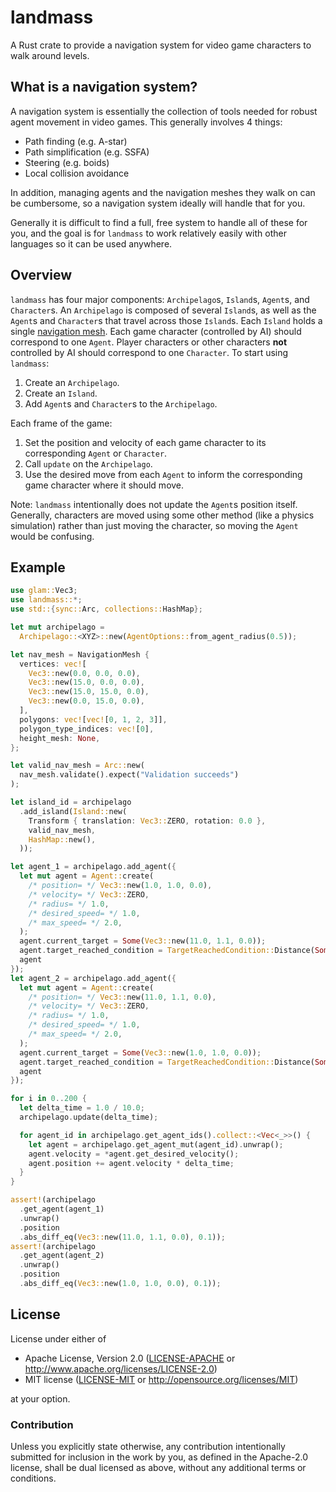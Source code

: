 # landmass

A Rust crate to provide a navigation system for video game characters to walk
around levels.

## What is a navigation system?

A navigation system is essentially the collection of tools needed for robust
agent movement in video games. This generally involves 4 things:

- Path finding (e.g. A-star)
- Path simplification (e.g. SSFA)
- Steering (e.g. boids)
- Local collision avoidance

In addition, managing agents and the navigation meshes they walk on can be
cumbersome, so a navigation system ideally will handle that for you.

Generally it is difficult to find a full, free system to handle all of these for
you, and the goal is for `landmass` to work relatively easily with other
languages so it can be used anywhere.

## Overview

`landmass` has four major components: `Archipelago`s, `Island`s, `Agent`s, and
`Character`s. An `Archipelago` is composed of several `Island`s, as well as the
`Agent`s and `Character`s that travel across those `Island`s. Each `Island`
holds a single [navigation mesh](https://en.wikipedia.org/wiki/Navigation_mesh).
Each game character (controlled by AI) should correspond to one `Agent`. Player
characters or other characters **not** controlled by AI should correspond to one
`Character`. To start using `landmass`:

1. Create an `Archipelago`.
2. Create an `Island`.
3. Add `Agent`s and `Character`s to the `Archipelago`.

Each frame of the game:

1. Set the position and velocity of each game character to its corresponding
   `Agent` or `Character`.
2. Call `update` on the `Archipelago`.
3. Use the desired move from each `Agent` to inform the corresponding game
   character where it should move.

Note: `landmass` intentionally does not update the `Agent`s position itself.
Generally, characters are moved using some other method (like a physics
simulation) rather than just moving the character, so moving the `Agent` would
be confusing.

## Example

```rust
use glam::Vec3;
use landmass::*;
use std::{sync::Arc, collections::HashMap};

let mut archipelago =
  Archipelago::<XYZ>::new(AgentOptions::from_agent_radius(0.5));

let nav_mesh = NavigationMesh {
  vertices: vec![
    Vec3::new(0.0, 0.0, 0.0),
    Vec3::new(15.0, 0.0, 0.0),
    Vec3::new(15.0, 15.0, 0.0),
    Vec3::new(0.0, 15.0, 0.0),
  ],
  polygons: vec![vec![0, 1, 2, 3]],
  polygon_type_indices: vec![0],
  height_mesh: None,
};

let valid_nav_mesh = Arc::new(
  nav_mesh.validate().expect("Validation succeeds")
);

let island_id = archipelago
  .add_island(Island::new(
    Transform { translation: Vec3::ZERO, rotation: 0.0 },
    valid_nav_mesh,
    HashMap::new(),
  ));

let agent_1 = archipelago.add_agent({
  let mut agent = Agent::create(
    /* position= */ Vec3::new(1.0, 1.0, 0.0),
    /* velocity= */ Vec3::ZERO,
    /* radius= */ 1.0,
    /* desired_speed= */ 1.0,
    /* max_speed= */ 2.0,
  );
  agent.current_target = Some(Vec3::new(11.0, 1.1, 0.0));
  agent.target_reached_condition = TargetReachedCondition::Distance(Some(0.01));
  agent
});
let agent_2 = archipelago.add_agent({
  let mut agent = Agent::create(
    /* position= */ Vec3::new(11.0, 1.1, 0.0),
    /* velocity= */ Vec3::ZERO,
    /* radius= */ 1.0,
    /* desired_speed= */ 1.0,
    /* max_speed= */ 2.0,
  );
  agent.current_target = Some(Vec3::new(1.0, 1.0, 0.0));
  agent.target_reached_condition = TargetReachedCondition::Distance(Some(0.01));
  agent
});

for i in 0..200 {
  let delta_time = 1.0 / 10.0;
  archipelago.update(delta_time);

  for agent_id in archipelago.get_agent_ids().collect::<Vec<_>>() {
    let agent = archipelago.get_agent_mut(agent_id).unwrap();
    agent.velocity = *agent.get_desired_velocity();
    agent.position += agent.velocity * delta_time;
  }
}

assert!(archipelago
  .get_agent(agent_1)
  .unwrap()
  .position
  .abs_diff_eq(Vec3::new(11.0, 1.1, 0.0), 0.1));
assert!(archipelago
  .get_agent(agent_2)
  .unwrap()
  .position
  .abs_diff_eq(Vec3::new(1.0, 1.0, 0.0), 0.1));
```

## License

License under either of

* Apache License, Version 2.0 ([LICENSE-APACHE](LICENSE-APACHE) or <http://www.apache.org/licenses/LICENSE-2.0>)
* MIT license ([LICENSE-MIT](LICENSE-MIT) or <http://opensource.org/licenses/MIT>)

at your option.

### Contribution

Unless you explicitly state otherwise, any contribution intentionally submitted
for inclusion in the work by you, as defined in the Apache-2.0 license, shall
be dual licensed as above, without any additional terms or conditions.
